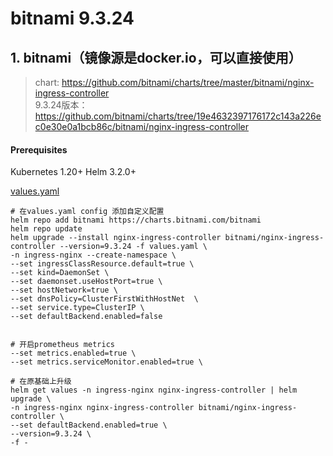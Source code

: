 # bitnami 9.3.24

## 1. bitnami（镜像源是docker.io，可以直接使用）

> chart: https://github.com/bitnami/charts/tree/master/bitnami/nginx-ingress-controller   \
> 9.3.24版本：https://github.com/bitnami/charts/tree/19e4632397176172c143a226ec0e30e0a1bcb86c/bitnami/nginx-ingress-controller


#### Prerequisites
Kubernetes 1.20+
Helm 3.2.0+

[values.yaml](values.yaml)


```shell
# 在values.yaml config 添加自定义配置
helm repo add bitnami https://charts.bitnami.com/bitnami
helm repo update
helm upgrade --install nginx-ingress-controller bitnami/nginx-ingress-controller --version=9.3.24 -f values.yaml \
-n ingress-nginx --create-namespace \
--set ingressClassResource.default=true \
--set kind=DaemonSet \
--set daemonset.useHostPort=true \
--set hostNetwork=true \
--set dnsPolicy=ClusterFirstWithHostNet  \
--set service.type=ClusterIP \
--set defaultBackend.enabled=false


# 开启prometheus metrics
--set metrics.enabled=true \
--set metrics.serviceMonitor.enabled=true \

# 在原基础上升级
helm get values -n ingress-nginx nginx-ingress-controller | helm upgrade \
-n ingress-nginx nginx-ingress-controller bitnami/nginx-ingress-controller \
--set defaultBackend.enabled=true \
--version=9.3.24 \
-f -
```
